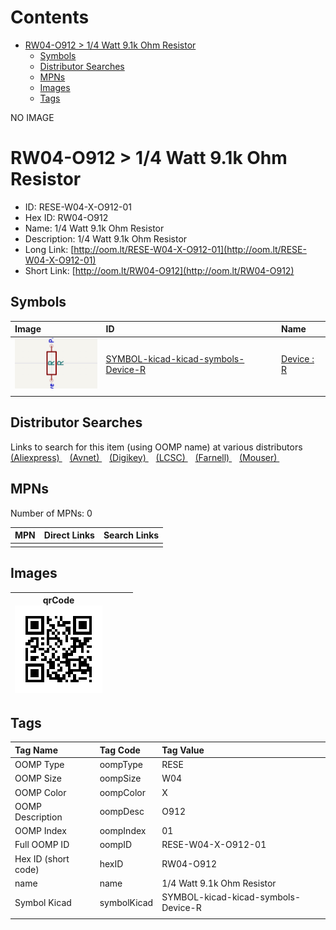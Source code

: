 



Contents
========

* [RW04-O912 > 1/4 Watt 9.1k Ohm Resistor](#rw04-o912--14-watt-91k-ohm-resistor)
	* [Symbols](#symbols)
	* [Distributor Searches](#distributor-searches)
	* [MPNs](#mpns)
	* [Images](#images)
	* [Tags](#tags)
  
NO IMAGE  
# RW04-O912 > 1/4 Watt 9.1k Ohm Resistor

- ID: RESE-W04-X-O912-01
- Hex ID: RW04-O912
- Name: 1/4 Watt 9.1k Ohm Resistor
- Description: 1/4 Watt 9.1k Ohm Resistor
- Long Link: [http://oom.lt/RESE-W04-X-O912-01](http://oom.lt/RESE-W04-X-O912-01)
- Short Link: [http://oom.lt/RW04-O912](http://oom.lt/RW04-O912)

## Symbols
  

|Image|ID|Name|
| :--- | :--- | :--- |
|[![](https://raw.githubusercontent.com/oomlout/oomlout_OOMP_eda_V2/main/SYMBOL/kicad/kicad-symbols/Device/R/image_140.png)](https://github.com/oomlout/oomlout_OOMP_eda_V2/tree/main/SYMBOL/kicad/kicad-symbols/Device/R/)|[SYMBOL-kicad-kicad-symbols-Device-R](https://github.com/oomlout/oomlout_OOMP_eda_V2/tree/main/SYMBOL/kicad/kicad-symbols/Device/R/)|[Device : R](https://github.com/oomlout/oomlout_OOMP_eda_V2/tree/main/SYMBOL/kicad/kicad-symbols/Device/R/)|
||||

## Distributor Searches
  
Links to search for this item (using OOMP name) at various distributors  
[(Aliexpress) ](https://www.aliexpress.com/wholesale?SearchText=11171/4+Watt+9.1k+Ohm+Resistor)&nbsp;&nbsp;&nbsp;[(Avnet) ](https://www.avnet.com/shop/us/search/1/4+Watt+9.1k+Ohm+Resistor)&nbsp;&nbsp;&nbsp;[(Digikey) ](https://www.digikey.co.uk/en/products/result?s=1/4+Watt+9.1k+Ohm+Resistor)&nbsp;&nbsp;&nbsp;[(LCSC) ](https://www.lcsc.com/search?q=1/4+Watt+9.1k+Ohm+Resistor)&nbsp;&nbsp;&nbsp;[(Farnell) ](https://uk.farnell.com/search?st=1/4+Watt+9.1k+Ohm+Resistor)&nbsp;&nbsp;&nbsp;[(Mouser) ](https://www.mouser.com/c/?q=1/4+Watt+9.1k+Ohm+Resistor)&nbsp;&nbsp;&nbsp;
## MPNs
  
Number of MPNs: 0  

|MPN|Direct Links|Search Links|
| :--- | :--- | :--- |
||||

## Images
  

|qrCode<br>[![](https://raw.githubusercontent.com/oomlout/oomlout_OOMP_parts_V2/main/RESE/W04/X/O912/01/qrCode_140.png)](https://github.com/oomlout/oomlout_OOMP_parts_V2/tree/main/RESE/W04/X/O912/01/qrCode.png)||||
| :---: | :---: | :---: | :---: |

## Tags
  

|Tag Name|Tag Code|Tag Value|
| :--- | :--- | :--- |
|OOMP Type|oompType|RESE|
|OOMP Size|oompSize|W04|
|OOMP Color|oompColor|X|
|OOMP Description|oompDesc|O912|
|OOMP Index|oompIndex|01|
|Full OOMP ID|oompID|RESE-W04-X-O912-01|
|Hex ID (short code)|hexID|RW04-O912|
|name|name|1/4 Watt 9.1k Ohm Resistor|
|Symbol Kicad|symbolKicad|SYMBOL-kicad-kicad-symbols-Device-R|
||||
